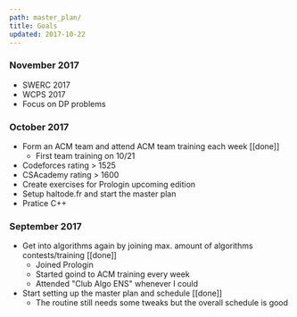 ```yaml
---
path: master_plan/
title: Goals
updated: 2017-10-22
---
```


### November 2017

- SWERC 2017
- WCPS 2017
- Focus on DP problems

### October 2017

- Form an ACM team and attend ACM team training each week [[done]]
	- First team training on 10/21
- Codeforces rating > 1525
- CSAcademy rating > 1600
- Create exercises for Prologin upcoming edition
- Setup haltode.fr and start the master plan
- Pratice C++

### September 2017

- Get into algorithms again by joining max. amount of algorithms contests/training [[done]]
	- Joined Prologin
	- Started goind to ACM training every week
	- Attended "Club Algo ENS" whenever I could
- Start setting up the master plan and schedule [[done]]
	- The routine still needs some tweaks but the overall schedule is good
